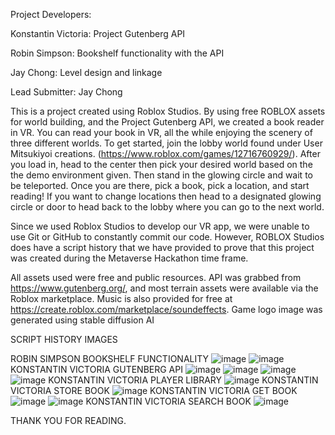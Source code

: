Project Developers:

Konstantin Victoria: Project Gutenberg API

Robin Simpson: Bookshelf functionality with the API

Jay Chong: Level design and linkage

Lead Submitter: Jay Chong

This is a project created using Roblox Studios. By using free ROBLOX assets for world building, and the Project Gutenberg API, we created a book reader in VR. You can read your book in VR, all the while enjoying the scenery of three different worlds. To get started, join the lobby world found under User Mitsukiyoi creations. (https://www.roblox.com/games/12716760929/). After you load in, head to the center then pick your desired world based on the the demo environment given. Then stand in the glowing circle and wait to be teleported. Once you are there, pick a book, pick a location, and start reading! If you want to change locations then head to a designated glowing circle or door to head back to the lobby where you can go to the next world.

Since we used Roblox Studios to develop our VR app, we were unable to use Git or GitHub to constantly commit our code. However, ROBLOX Studios does have a script history that we have provided to prove that this project was created during the Metaverse Hackathon time frame. 

All assets used were free and public resources. API was grabbed from https://www.gutenberg.org/, and most terrain assets were available via the Roblox marketplace. Music is also provided for free at https://create.roblox.com/marketplace/soundeffects. Game logo image was generated using stable diffusion AI​

SCRIPT HISTORY IMAGES

ROBIN SIMPSON BOOKSHELF FUNCTIONALITY
![image](https://user-images.githubusercontent.com/112515656/224269547-253681e7-308c-4009-9cc7-93a02d808978.png)
![image](https://user-images.githubusercontent.com/112515656/224269561-6c95be49-7319-4047-8fdc-245484a454dd.png)
KONSTANTIN VICTORIA GUTENBERG API 
![image](https://user-images.githubusercontent.com/112515656/224269946-4c537a19-2a6f-440f-ab95-023fd7a0eeeb.png)
![image](https://user-images.githubusercontent.com/112515656/224270034-25a4f673-c211-42f6-a474-a46d4c853fbd.png)
![image](https://user-images.githubusercontent.com/112515656/224270097-e0264fb9-cb98-4648-a7a8-e5248f06a8c7.png)
![image](https://user-images.githubusercontent.com/112515656/224270161-6f5b6f65-cea3-4239-a580-333182b0832c.png)
KONSTANTIN VICTORIA PLAYER LIBRARY
![image](https://user-images.githubusercontent.com/112515656/224270355-64ae3b8a-c59e-48ee-9ab3-c563ce8174bf.png)
KONSTANTIN VICTORIA STORE BOOK
![image](https://user-images.githubusercontent.com/112515656/224270471-936ea92a-d127-4166-8f5b-d1ed4a07209d.png)
KONSTANTIN VICTORIA GET BOOK
![image](https://user-images.githubusercontent.com/112515656/224270592-228fe174-433b-417d-aae3-c93b1ab8fa67.png)
![image](https://user-images.githubusercontent.com/112515656/224270633-f391535a-096f-40c6-8494-261fd69703d1.png)
KONSTANTIN VICTORIA SEARCH BOOK
![image](https://user-images.githubusercontent.com/112515656/224270813-96571aed-c2c7-4d61-952b-d99a788bb9a9.png)

THANK YOU FOR READING.
